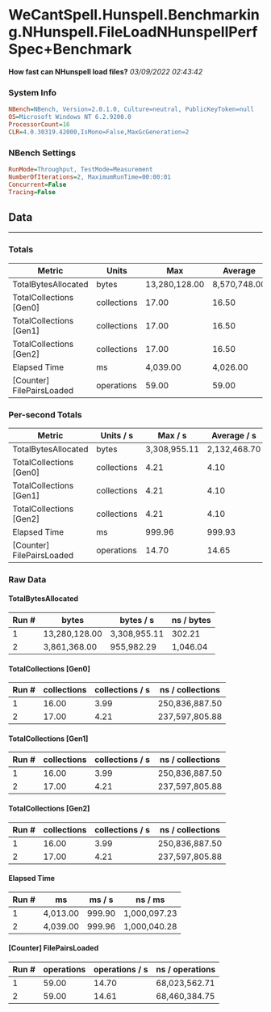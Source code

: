 ﻿# WeCantSpell.Hunspell.Benchmarking.NHunspell.FileLoadNHunspellPerfSpec+Benchmark
__How fast can NHunspell load files?__
_03/09/2022 02:43:42_
### System Info
```ini
NBench=NBench, Version=2.0.1.0, Culture=neutral, PublicKeyToken=null
OS=Microsoft Windows NT 6.2.9200.0
ProcessorCount=16
CLR=4.0.30319.42000,IsMono=False,MaxGcGeneration=2
```

### NBench Settings
```ini
RunMode=Throughput, TestMode=Measurement
NumberOfIterations=2, MaximumRunTime=00:00:01
Concurrent=False
Tracing=False
```

## Data
-------------------

### Totals
|          Metric |           Units |             Max |         Average |             Min |          StdDev |
|---------------- |---------------- |---------------- |---------------- |---------------- |---------------- |
|TotalBytesAllocated |           bytes |   13,280,128.00 |    8,570,748.00 |    3,861,368.00 |    6,660,069.07 |
|TotalCollections [Gen0] |     collections |           17.00 |           16.50 |           16.00 |            0.71 |
|TotalCollections [Gen1] |     collections |           17.00 |           16.50 |           16.00 |            0.71 |
|TotalCollections [Gen2] |     collections |           17.00 |           16.50 |           16.00 |            0.71 |
|    Elapsed Time |              ms |        4,039.00 |        4,026.00 |        4,013.00 |           18.38 |
|[Counter] FilePairsLoaded |      operations |           59.00 |           59.00 |           59.00 |            0.00 |

### Per-second Totals
|          Metric |       Units / s |         Max / s |     Average / s |         Min / s |      StdDev / s |
|---------------- |---------------- |---------------- |---------------- |---------------- |---------------- |
|TotalBytesAllocated |           bytes |    3,308,955.11 |    2,132,468.70 |      955,982.29 |    1,663,803.04 |
|TotalCollections [Gen0] |     collections |            4.21 |            4.10 |            3.99 |            0.16 |
|TotalCollections [Gen1] |     collections |            4.21 |            4.10 |            3.99 |            0.16 |
|TotalCollections [Gen2] |     collections |            4.21 |            4.10 |            3.99 |            0.16 |
|    Elapsed Time |              ms |          999.96 |          999.93 |          999.90 |            0.04 |
|[Counter] FilePairsLoaded |      operations |           14.70 |           14.65 |           14.61 |            0.07 |

### Raw Data
#### TotalBytesAllocated
|           Run # |           bytes |       bytes / s |      ns / bytes |
|---------------- |---------------- |---------------- |---------------- |
|               1 |   13,280,128.00 |    3,308,955.11 |          302.21 |
|               2 |    3,861,368.00 |      955,982.29 |        1,046.04 |

#### TotalCollections [Gen0]
|           Run # |     collections | collections / s |ns / collections |
|---------------- |---------------- |---------------- |---------------- |
|               1 |           16.00 |            3.99 |  250,836,887.50 |
|               2 |           17.00 |            4.21 |  237,597,805.88 |

#### TotalCollections [Gen1]
|           Run # |     collections | collections / s |ns / collections |
|---------------- |---------------- |---------------- |---------------- |
|               1 |           16.00 |            3.99 |  250,836,887.50 |
|               2 |           17.00 |            4.21 |  237,597,805.88 |

#### TotalCollections [Gen2]
|           Run # |     collections | collections / s |ns / collections |
|---------------- |---------------- |---------------- |---------------- |
|               1 |           16.00 |            3.99 |  250,836,887.50 |
|               2 |           17.00 |            4.21 |  237,597,805.88 |

#### Elapsed Time
|           Run # |              ms |          ms / s |         ns / ms |
|---------------- |---------------- |---------------- |---------------- |
|               1 |        4,013.00 |          999.90 |    1,000,097.23 |
|               2 |        4,039.00 |          999.96 |    1,000,040.28 |

#### [Counter] FilePairsLoaded
|           Run # |      operations |  operations / s | ns / operations |
|---------------- |---------------- |---------------- |---------------- |
|               1 |           59.00 |           14.70 |   68,023,562.71 |
|               2 |           59.00 |           14.61 |   68,460,384.75 |


